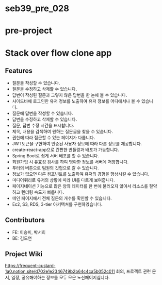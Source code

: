 # seb39_pre_028

# pre-project
# Stack over flow clone app

## Features
- 질문을 작성할 수 있습니다.
- 질문을 수정하고 삭제할 수 있습니다.
- 답변이 작성된 질문과 그렇지 않은 답변을 한 눈에 볼 수 있습니다.
- 사이드바에 로그인한 유저 정보를 노출하여 유저 정보를 어디에서나 볼 수 있습니다.
- 질문에 답변을 작성할 수 있습니다.
- 답변을 수정하고 삭제할 수 있습니다.
- 질문, 답변 수정 시간을 표시합니다.
- 제목, 내용을 검색하여 원하는 질문글을 찾을 수 있습니다.
- 권한에 따라 접근할 수 있는 페이지가 다릅니다.
- JWT토큰을 구현하여 인증된 사용자 정보에 따라 다른 정보를 제공합니다.
- create-react-app으로 간편한 번들링과 배포가 가능합니다.
- Spring Boot로 쉽게 서버 배포를 할 수 있습니다.
- 회원가입 시 유효성 검사를 하여 명확한 정보를 서버에 저장합니다.
- 푸터의 버튼으로 팀원의 깃헙으로 갈 수 있습니다.
- 정보가 없으면 다른 컴포넌트를 노출하여 유저의 경험을 향상시킬 수 있습니다.
- 미디어쿼리로 유저의 상황에 따라 UI를 다르게 보여줍니다.
- 페이지네이션 기능으로 많은 양의 데이터를 한 번에 불러오지 않아서 리소스를 절약하고 렌더링 속도가 빠릅니다.
- 메인 페이지에서 전체 질문의 개수를 확인할 수 있습니다.
- Ec2, S3, RDS, 3-tier 아키텍쳐를 구현하였습니다.

## Contributors

- FE: 이승미, 박서희
- BE: 김도연

## Project Wiki
https://frequent-custard-1a0.notion.site/d702e1e2346749b2b64c4ca5b052c011
회의, 프로젝트 관련 문서, 일정, 공유해야하는 정보를 모두 모은 노션페이지십니다.

